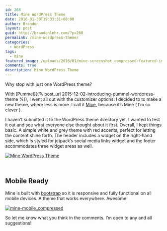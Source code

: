 ```yaml
---
id: 268
title: Mine WordPress Theme
date: 2016-01-30T19:33:31+00:00
author: Brandon
layout: post
guid: http://brandonlehr.com/?p=268
permalink: /mine-wordpress-theme/
categories:
  - WordPress
tags:
  - mine
featured_image: /uploads/2016/01/mine-screenshot_compressed-featured-image.png
comments: true
description: Mine WordPress Theme
---
```

Why stop with just one WordPress theme?

With [Pummel]({% post_url 2015-12-02-introducing-pummel-wordpress-theme %}), I went all out with the customizer options. I decided to to make a new theme, where less is more. I call it [Mine](https://github.com/blehr/mine), because it&#8217;s Mine ( I&#8217;m so clever ).

I haven&#8217;t submitted it to the WordPress theme directory yet. I wanted to test it out and see what everyone else thought about it first. Overall, I kept things basic. A simple white and grey theme with red accents, perfect for letting the content shine forth. The header includes a widget on the right-hand side, which is styled for jetpack&#8217;s social media links widget and the footer accommodates three widget areas as well.<!--more-->

<a href="{{ site.baseurl }}/uploads/2016/01/mine-screenshot_compressed.png" rel="attachment wp-att-277"><img class="img-border img-responsive" src="{{ site.baseurl }}/uploads/2016/01/mine-screenshot_compressed.png?fit=640%2C1726" alt="Mine WordPress Theme" srcset="{{ site.baseurl }}/uploads/2016/01/mine-screenshot_compressed.png?w=1366 1366w, {{ site.baseurl }}/uploads/2016/01/mine-screenshot_compressed.png?resize=111%2C300 111w, {{ site.baseurl }}/uploads/2016/01/mine-screenshot_compressed.png?resize=768%2C2071 768w, {{ site.baseurl }}/uploads/2016/01/mine-screenshot_compressed.png?resize=380%2C1024 380w, {{ site.baseurl }}/uploads/2016/01/mine-screenshot_compressed.png?resize=300%2C809 300w, {{ site.baseurl }}/uploads/2016/01/mine-screenshot_compressed.png?w=1280 1280w" sizes="(max-width: 640px) 100vw, 640px" data-recalc-dims="1" /></a>

&nbsp;

## Mobile Ready

Mine is built with [bootstrap](http://getbootstrap.com) so it is responsive and fully functional on all mobile devices. A theme that works everywhere. Awesome!

<a href="{{ site.baseurl }}/uploads/2016/01/mine-mobile_compressed.png" rel="attachment wp-att-281"><img class="img-border img-md img-center" src="{{ site.baseurl }}/uploads/2016/01/mine-mobile_compressed.png?fit=537%2C4911" alt="mine-mobile_compressed" srcset="{{ site.baseurl }}/uploads/2016/01/mine-mobile_compressed.png?w=537 537w, {{ site.baseurl }}/uploads/2016/01/mine-mobile_compressed.png?resize=112%2C1024 112w, {{ site.baseurl }}/uploads/2016/01/mine-mobile_compressed.png?resize=300%2C2744 300w" sizes="(max-width: 537px) 100vw, 537px" data-recalc-dims="1" /></a>

So let me know what you think in the comments. I&#8217;m open to any and all suggestions!
